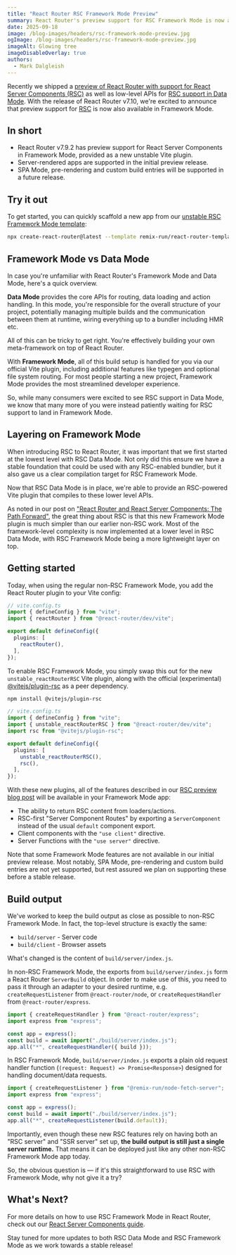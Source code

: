 ```yaml
---
title: "React Router RSC Framework Mode Preview"
summary: React Router's preview support for RSC Framework Mode is now available
date: 2025-09-18
image: /blog-images/headers/rsc-framework-mode-preview.jpg
ogImage: /blog-images/headers/rsc-framework-mode-preview.jpg
imageAlt: Glowing tree
imageDisableOverlay: true
authors:
  - Mark Dalgleish
---
```


Recently we shipped a [preview of React Router with support for React Server Components (RSC)](./rsc-preview) as well as low-level APIs for [RSC support in Data Mode](./react-router-and-react-server-components). With the release of React Router v7.10, we're excited to announce that preview support for [RSC](https://react.dev/reference/rsc/server-components) is now also available in Framework Mode.

## In short

- React Router v7.9.2 has preview support for React Server Components in Framework Mode, provided as a new unstable Vite plugin.
- Server-rendered apps are supported in the initial preview release.
- SPA Mode, pre-rendering and custom build entries will be supported in a future release.

## Try it out

To get started, you can quickly scaffold a new app from our [unstable RSC Framework Mode template](https://github.com/remix-run/react-router-templates/tree/main/unstable_rsc-framework-mode):

```sh
npx create-react-router@latest --template remix-run/react-router-templates/unstable_rsc-framework-mode
```

## Framework Mode vs Data Mode

In case you're unfamiliar with React Router's Framework Mode and Data Mode, here's a quick overview.

**Data Mode** provides the core APIs for routing, data loading and action handling. In this mode, you're responsible for the overall structure of your project, potentially managing multiple builds and the communication between them at runtime, wiring everything up to a bundler including HMR etc.

All of this can be tricky to get right. You're effectively building your own meta-framework on top of React Router.

With **Framework Mode**, all of this build setup is handled for you via our official Vite plugin, including additional features like typegen and optional file system routing. For most people starting a new project, Framework Mode provides the most streamlined developer experience.

So, while many consumers were excited to see RSC support in Data Mode, we know that many more of you were instead patiently waiting for RSC support to land in Framework Mode.

## Layering on Framework Mode

When introducing RSC to React Router, it was important that we first started at the lowest level with RSC Data Mode. Not only did this ensure we have a stable foundation that could be used with any RSC-enabled bundler, but it also gave us a clear compilation target for RSC Framework Mode.

Now that RSC Data Mode is in place, we're able to provide an RSC-powered Vite plugin that compiles to these lower level APIs.

As noted in our post on ["React Router and React Server Components: The Path Forward"](./react-router-and-react-server-components), the great thing about RSC is that this new Framework Mode plugin is much simpler than our earlier non-RSC work. Most of the framework-level complexity is now implemented at a lower level in RSC Data Mode, with RSC Framework Mode being a more lightweight layer on top.

## Getting started

Today, when using the regular non-RSC Framework Mode, you add the React Router plugin to your Vite config:

<!-- prettier-ignore -->
```ts
// vite.config.ts
import { defineConfig } from "vite";
import { reactRouter } from "@react-router/dev/vite";

export default defineConfig({
  plugins: [
    reactRouter(),
  ],
});
```

To enable RSC Framework Mode, you simply swap this out for the new `unstable_reactRouterRSC` Vite plugin, along with the official (experimental) [@vitejs/plugin-rsc](https://www.npmjs.com/package/@vitejs/plugin-rsc) as a peer dependency.

```sh
npm install @vitejs/plugin-rsc
```

<!-- prettier-ignore -->
```ts
// vite.config.ts
import { defineConfig } from "vite";
import { unstable_reactRouterRSC } from "@react-router/dev/vite";
import rsc from "@vitejs/plugin-rsc";

export default defineConfig({
  plugins: [
    unstable_reactRouterRSC(),
    rsc(),
  ],
});
```

With these new plugins, all of the features described in our [RSC preview blog post](./rsc-preview) will be available in your Framework Mode app:

- The ability to return RSC content from loaders/actions.
- RSC-first "Server Component Routes" by exporting a `ServerComponent` instead of the usual `default` component export.
- Client components with the `"use client"` directive.
- Server Functions with the `"use server"` directive.

Note that some Framework Mode features are not available in our initial preview release. Most notably, SPA Mode, pre-rendering and custom build entries are not yet supported, but rest assured we plan on supporting these before a stable release.

## Build output

We've worked to keep the build output as close as possible to non-RSC Framework Mode. In fact, the top-level structure is exactly the same:

- `build/server` - Server code
- `build/client` - Browser assets

What's changed is the content of `build/server/index.js`.

In non-RSC Framework Mode, the exports from `build/server/index.js` form a React Router `ServerBuild` object. In order to make use of this, you need to pass it through an adapter to your desired runtime, e.g. `createRequestListener` from `@react-router/node`, or `createRequestHandler` from `@react-router/express`.

```ts
import { createRequestHandler } from "@react-router/express";
import express from "express";

const app = express();
const build = await import("./build/server/index.js");
app.all("*", createRequestHandler({ build }));
```

In RSC Framework Mode, `build/server/index.js` exports a plain old request handler function (`(request: Request) => Promise<Response>`) designed for handling document/data requests.

```ts
import { createRequestListener } from "@remix-run/node-fetch-server";
import express from "express";

const app = express();
const build = await import("./build/server/index.js");
app.all("*", createRequestListener(build.default));
```

Importantly, even though these new RSC features rely on having both an "RSC server" and "SSR server" set up, **the build output is still just a single server runtime.** That means it can be deployed just like any other non-RSC Framework Mode app today.

So, the obvious question is — if it's this straightforward to use RSC with Framework Mode, why not give it a try?

## What's Next?

For more details on how to use RSC Framework Mode in React Router, check out our [React Server Components guide](https://reactrouter.com/how-to/react-server-components).

Stay tuned for more updates to both RSC Data Mode and RSC Framework Mode as we work towards a stable release!
